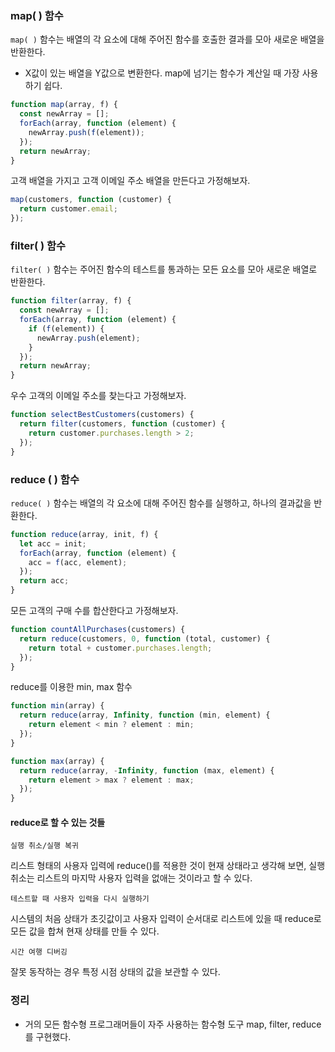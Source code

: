 ### map( ) 함수

`map( )` 함수는 배열의 각 요소에 대해 주어진 함수를 호출한 결과를 모아 새로운 배열을 반환한다.

- X값이 있는 배열을 Y값으로 변환한다. map에 넘기는 함수가 계산일 때 가장 사용하기 쉽다.

```javascript
function map(array, f) {
  const newArray = [];
  forEach(array, function (element) {
    newArray.push(f(element));
  });
  return newArray;
}
```

고객 배열을 가지고 고객 이메일 주소 배열을 만든다고 가정해보자.

```javascript
map(customers, function (customer) {
  return customer.email;
});
```

### filter( ) 함수

`filter( )` 함수는 주어진 함수의 테스트를 통과하는 모든 요소를 모아 새로운 배열로 반환한다.

```javascript
function filter(array, f) {
  const newArray = [];
  forEach(array, function (element) {
    if (f(element)) {
      newArray.push(element);
    }
  });
  return newArray;
}
```

우수 고객의 이메일 주소를 찾는다고 가정해보자.

```javascript
function selectBestCustomers(customers) {
  return filter(customers, function (customer) {
    return customer.purchases.length > 2;
  });
}
```

### reduce ( ) 함수

`reduce( )` 함수는 배열의 각 요소에 대해 주어진 함수를 실행하고, 하나의 결과값을 반환한다.

```javascript
function reduce(array, init, f) {
  let acc = init;
  forEach(array, function (element) {
    acc = f(acc, element);
  });
  return acc;
}
```

모든 고객의 구매 수를 합산한다고 가정해보자.

```javascript
function countAllPurchases(customers) {
  return reduce(customers, 0, function (total, customer) {
    return total + customer.purchases.length;
  });
}
```

reduce를 이용한 min, max 함수

```javascript
function min(array) {
  return reduce(array, Infinity, function (min, element) {
    return element < min ? element : min;
  });
}

function max(array) {
  return reduce(array, -Infinity, function (max, element) {
    return element > max ? element : max;
  });
}
```

#### reduce로 할 수 있는 것들

`실행 취소/실행 복귀`

리스트 형태의 사용자 입력에 reduce()를 적용한 것이 현재 상태라고 생각해 보면, 실행 취소는 리스트의 마지막 사용자 입력을 없애는 것이라고 할 수 있다.

`테스트할 때 사용자 입력을 다시 실행하기`

시스템의 처음 상태가 초깃값이고 사용자 입력이 순서대로 리스트에 있을 때 reduce로 모든 값을 합쳐 현재 상태를 만들 수 있다.

`시간 여행 디버깅`

잘못 동작하는 경우 특정 시점 상태의 값을 보관할 수 있다.

### 정리

- 거의 모든 함수형 프로그래머들이 자주 사용하는 함수형 도구 map, filter, reduce를 구현했다.
